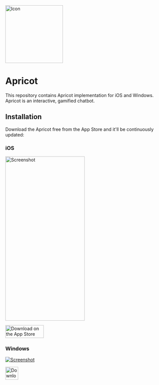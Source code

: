 <img src="https://github.com/user-attachments/assets/2a84a471-167f-4c88-87b9-7eb2c22bd34f" width="180px" height="180px" alt="Icon" />

# Apricot

This repository contains Apricot implementation for iOS and Windows. Apricot is an interactive, gamified chatbot.

## Installation

Download the Apricot free from the App Store and it'll be continuously updated:

### iOS

<a href='https://apps.apple.com/jp/app/apricot/id6476104729'><img src="https://github.com/user-attachments/assets/48c6b1b0-001c-4963-8de0-b120d49c6add" width="248px" height="512px" alt="Screenshot" /></a>

<a href='https://apps.apple.com/jp/app/apricot/id6476104729'><img src='https://github.com/user-attachments/assets/e1451b1a-d52c-4e8e-9416-0c48f80b042c' alt='Download on the App Store' width='120px' height='40px' /></a>

### Windows

<a href='https://apps.microsoft.com/detail/9WZDNCRDT09Q?mode=direct'><img src="https://user-images.githubusercontent.com/246691/40046950-1da37be0-5869-11e8-97cb-3e0de44c36e9.png" alt="Screenshot" /></a>

<a href='https://apps.microsoft.com/detail/9WZDNCRDT09Q?mode=direct'><img src='https://get.microsoft.com/images/en-us%20dark.svg' alt='Download from the Microsoft Store' height='40px' /></a>
